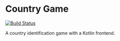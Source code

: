 # Country Game

[![Build Status](https://travis-ci.org/kajchang/CountryGame.svg?branch=master)](https://travis-ci.org/kajchang/CountryGame)

A country identification game with a Kotlin frontend.
